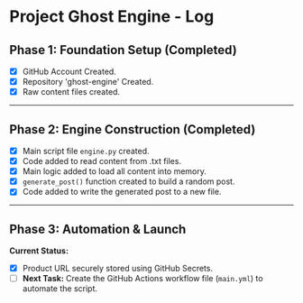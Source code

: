 # Project Ghost Engine - Log

## Phase 1: Foundation Setup (Completed)
- [x] GitHub Account Created.
- [x] Repository 'ghost-engine' Created.
- [x] Raw content files created.

---

## Phase 2: Engine Construction (Completed)
- [x] Main script file `engine.py` created.
- [x] Code added to read content from .txt files.
- [x] Main logic added to load all content into memory.
- [x] `generate_post()` function created to build a random post.
- [x] Code added to write the generated post to a new file.

---

## Phase 3: Automation & Launch

**Current Status:**
- [x] Product URL securely stored using GitHub Secrets.
- [ ] **Next Task:** Create the GitHub Actions workflow file (`main.yml`) to automate the script.
